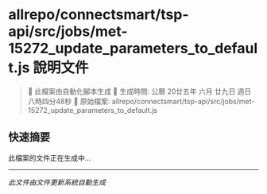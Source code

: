 # allrepo/connectsmart/tsp-api/src/jobs/met-15272_update_parameters_to_default.js 說明文件

> 🚧 此檔案由自動化腳本生成
> 📅 生成時間: 公曆 20廿五年 六月 廿九日 週日 八時四分48秒
> 📂 原始檔案: allrepo/connectsmart/tsp-api/src/jobs/met-15272_update_parameters_to_default.js

## 快速摘要
此檔案的文件正在生成中...

<!-- 實際使用時，這裡會是 Claude Code 生成的完整文件內容 -->

---
*此文件由文件更新系統自動生成*
